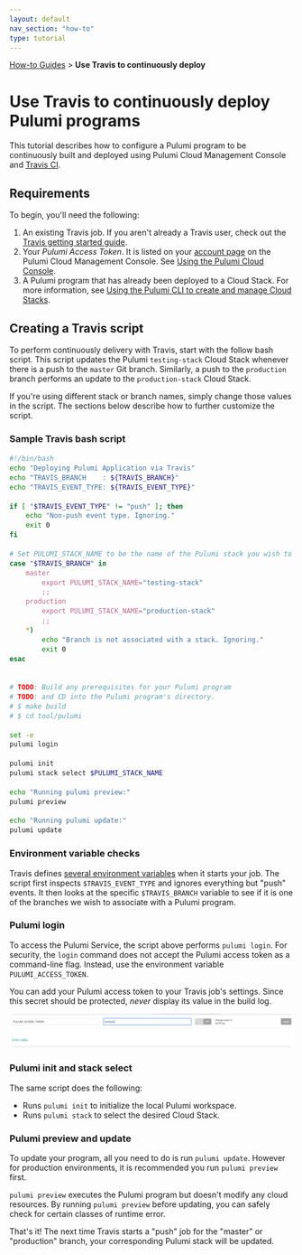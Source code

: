 ```yaml
---
layout: default 
nav_section: "how-to"
type: tutorial
---
```


<p><a href="/how-to">How-to Guides</a> &gt; <b>Use Travis to continuously deploy</b></p>

# Use Travis to continuously deploy Pulumi programs

This tutorial describes how to configure a Pulumi program to be continuously built and deployed using Pulumi Cloud Management Console and [Travis CI](https://travis-ci.com/).

## Requirements

To begin, you'll need the following:

1. An existing Travis job. If you aren't already a Travis user, check out the 
   [Travis getting started guide](https://docs.travis-ci.com/user/getting-started/).
1. Your _Pulumi Access Token_. It is listed on your [account page](https://beta.pulumi.com/account)
   on the Pulumi Cloud Management Console. See [Using the Pulumi Cloud Console](./console.html).
1. A Pulumi program that has already been deployed to a Cloud Stack. For more information, see [Using the Pulumi CLI to create and manage Cloud Stacks](./cloud-stack.html).

## Creating a Travis script

To perform continuously delivery with Travis, start with the follow bash script. This script updates the Pulumi `testing-stack` Cloud Stack whenever there is a push to the `master` Git branch. Similarly, a push to the `production` branch performs an update to the `production-stack` Cloud Stack.

If you're using different stack or branch names, simply change those values in the script. The sections below describe how to further customize the script.

### Sample Travis bash script

```bash
#!/bin/bash
echo "Deploying Pulumi Application via Travis"
echo "TRAVIS_BRANCH    : ${TRAVIS_BRANCH}"
echo "TRAVIS_EVENT_TYPE: ${TRAVIS_EVENT_TYPE}"

if [ "$TRAVIS_EVENT_TYPE" != "push" ]; then
    echo "Non-push event type. Ignoring."
    exit 0
fi

# Set PULUMI_STACK_NAME to be the name of the Pulumi stack you wish to update.
case "$TRAVIS_BRANCH" in
    master
        export PULUMI_STACK_NAME="testing-stack"
        ;;
    production
        export PULUMI_STACK_NAME="production-stack"
        ;;
    *)
        echo "Branch is not associated with a stack. Ignoring."
        exit 0
esac


# TODO: Build any prerequisites for your Pulumi program
# TODO: and CD into the Pulumi program's directory.
# $ make build
# $ cd tool/pulumi

set -e
pulumi login

pulumi init
pulumi stack select $PULUMI_STACK_NAME

echo "Running pulumi preview:"
pulumi preview

echo "Running pulumi update:"
pulumi update
```

### Environment variable checks

Travis defines [several environment variables](https://docs.travis-ci.com/user/environment-variables/#Default-Environment-Variables)
when it starts your job. The script first inspects `$TRAVIS_EVENT_TYPE` and ignores everything but
"push" events. It then looks at the specific `$TRAVIS_BRANCH` variable to see if it is one of the
branches we wish to associate with a Pulumi program.

### Pulumi login

To access the Pulumi Service, the script above performs `pulumi login`. For security, the `login` command does not accept the Pulumi access token as a command-line flag. Instead, use the environment variable  `PULUMI_ACCESS_TOKEN`.

You can add your Pulumi access token to your Travis job's settings. Since this secret should be protected, *never* display its value in the build log.

![adding-travis-setting](/images/tutorial-travis/01-add-travis-envvar.png)

### Pulumi init and stack select

<!-- 
The combination of _organization_, _repository_, _project name_, and _stack_ collectively define an specific Cloud Stack. 

The sample script above sets these values as follows:
- _Organization_ and _repository_ are defined when the local Pulumi workspace is initialized via `pulumi init`.
- _Project name_ is defined in `Pulumi.yaml`
- _Stack_ is selected via `pulumi stack select` 
-->

The same script does the following:
- Runs `pulumi init` to initialize the local Pulumi workspace.
- Runs `pulumi stack` to select the desired Cloud Stack.

### Pulumi preview and update

To update your program, all you need to do is run `pulumi update`. However for production
environments, it is recommended you run `pulumi preview` first.

`pulumi preview` executes the Pulumi program but doesn't modify any cloud resources. By running
`pulumi preview` before updating, you can safely check for certain classes of runtime error.

That's it! The next time Travis starts a "push" job for the "master" or "production" branch,
your corresponding Pulumi stack will be updated.

